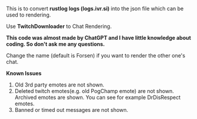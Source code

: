 This is to convert **rustlog logs (logs.ivr.si)** into the json file which can be used to rendering.

Use **TwitchDownloader** to Chat Rendering.

**This code was almost made by ChatGPT and I have little knowledge about coding. So don't ask me any questions.**

Change the name (default is Forsen) if you want to render the other one's chat.


**Known Issues**
1. Old 3rd party emotes are not shown.
2. Deleted twitch emotes(e.g. old PogChamp emote) are not shown. Archived emotes are shown. You can see for example DrDisRespect emotes.
3. Banned or timed out messages are not shown.
